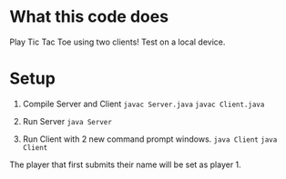 # What this code does
Play Tic Tac Toe using two clients! Test on a local device.

# Setup
1. Compile Server and Client
`javac Server.java`
`javac Client.java`

2. Run Server
`java Server`

3. Run Client with 2 new command prompt windows.
`java Client`
`java Client`

The player that first submits their name will be set as player 1.
